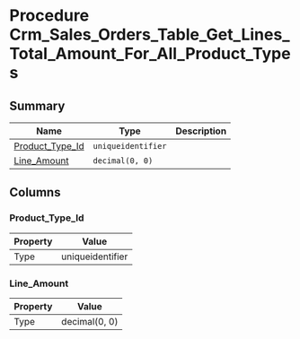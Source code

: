 # Procedure Crm_Sales_Orders_Table_Get_Lines_Total_Amount_For_All_Product_Types


## Summary

| Name | Type | Description |
| - | - | --- |
|[Product_Type_Id](#product_type_id)|`uniqueidentifier` ||
|[Line_Amount](#line_amount)|`decimal(0, 0)` ||

## Columns

### Product_Type_Id

| Property | Value |
| - | - |
|Type|uniqueidentifier|

### Line_Amount

| Property | Value |
| - | - |
|Type|decimal(0, 0)|


